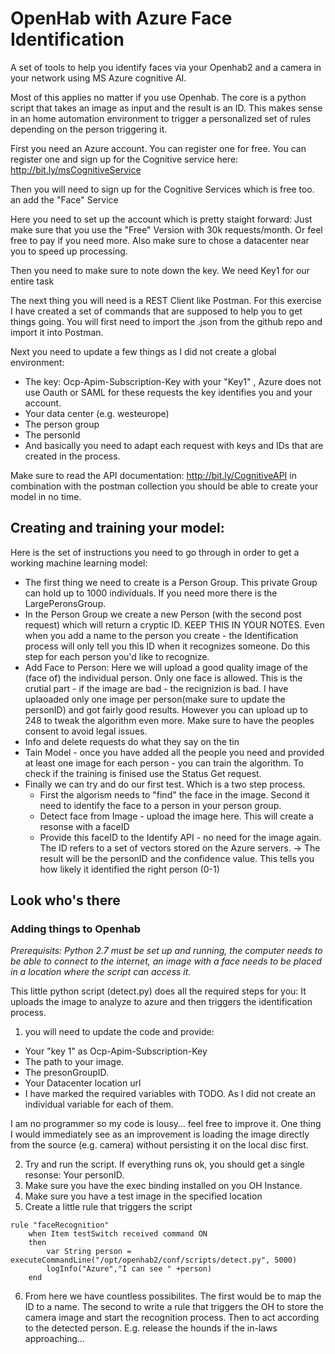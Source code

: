 # OpenHab with Azure Face Identification
A set of tools to help you identify faces via your Openhab2 and a camera in your network using MS Azure cognitive AI.

Most of this applies no matter if you use Openhab. The core is a python script that takes an image as input and the result is an ID. This makes sense in an home automation environment to trigger a personalized set of rules depending on the person triggering it.


First you need an Azure account. You can register one for free. You can register one and sign up for the Cognitive service here: http://bit.ly/msCognitiveService

Then you will need to sign up for the Cognitive Services which is free too.  an add the "Face" Service


Here you need to set up the account which is pretty staight forward: Just make sure that you use the "Free" Version with 30k requests/month. Or feel free to pay if you need more. Also make sure to chose a datacenter near you to speed up processing.

Then you need to make sure to note down the key. We need Key1 for our entire task

The next thing you will need is a REST Client like Postman. For this exercise I have created a set of commands that are supposed to help you to get things going. You will first need to import the .json from the github repo and import it into Postman.

Next you need to update a few things as I did not create a global environment:

- The key: Ocp-Apim-Subscription-Key with your "Key1" , Azure does not use Oauth or SAML for these requests the key identifies you and your account.
- Your data center (e.g. westeurope)
- The person group
- The personId
- And basically you need to adapt each request with keys and IDs that are created in the process.

Make sure to read the API documentation: http://bit.ly/CognitiveAPI in combination with the postman collection you should be able to create your model in no time.

## Creating and training your model:

Here is the set of instructions you need to go through in order to get a working machine learning model:

- The first thing we need to create is a Person Group. This private Group can hold up to 1000 individuals. If you need more there is the LargePeronsGroup.
- In the Person Group we create a new Person (with the second post request) which will return a cryptic ID. KEEP THIS IN YOUR NOTES. Even when you add a name to the person you create - the Identification process will only tell you this ID when it recognizes someone. Do this step for each person you'd like to recognize.
- Add Face to Person: Here we will upload a good quality image of the (face of) the individual person. Only one face is allowed. This is the crutial part - if the image are bad - the recignizion is bad. I have uplaoaded only one image per person(make sure to update the personID) and got fairly good results. However you can upload up to 248 to tweak the algorithm even more. Make sure to have the peoples consent to avoid legal issues.
- Info and delete requests do what they say on the tin
- Tain Model -  once you have added all the people you need and provided at least one image for each person - you can train the algorithm. To check if the training is finised use the Status Get request.
- Finally we can try and do our first test. Which is a two step process. 
	- First the algorism needs to "find" the face in the image. Second it need to identify the face to a person in your person group.
	- Detect face from Image - upload the image here. This will create a resonse with a faceID
	- Provide this faceID to the Identify API - no need for the image again. The ID refers to a set of vectors stored on the Azure servers. -> The result will be the personID and the confidence value. This tells you how likely it identified the right person (0-1)

## Look who's there
### Adding things to Openhab

*Prerequisits: Python 2.7 must be set up and running, the computer needs to be able to connect to the internet, an image with a face needs to be placed in a location where the script can access it.*

This little python script (detect.py) does all the required steps for you:
It uploads the image to analyze to azure and then triggers the identification process. 
1. you will need to update the code and provide:
- Your "key 1" as Ocp-Apim-Subscription-Key
- The path to your image.
- The presonGroupID. 
- Your Datacenter location url
- I have marked the required variables with TODO. As I did not create an individual variable for each of them.

I am no programmer so my code is lousy… feel free to improve it. One thing I would immediately see as an improvement is loading the image directly from the source (e.g. camera) without persisting it on the local disc first.

2. Try and run the script. If everything runs ok, you should get a single resonse: Your personID.
3. Make sure you have the exec binding installed on you OH Instance.
4. Make sure you have a test image in the specified location
5. Create a little rule that triggers the script
```
rule "faceRecognition"
	when Item testSwitch received command ON
	then
		var String person = executeCommandLine("/opt/openhab2/conf/scripts/detect.py", 5000)
		logInfo("Azure","I can see " +person)	
	end
```
6. From here we have countless possibilites. The first would be to map the ID to a name. The second to write a rule that triggers the OH to store the camera image and start the recognition process. Then to act according to the detected person. E.g. release the hounds if the in-laws approaching...
